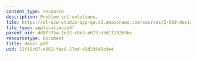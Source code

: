 ```yaml
---
content_type: resource
description: Problem set solutions.
file: https://ol-ocw-studio-app-qa.s3.amazonaws.com/courses/2-008-design-and-manufacturing-ii-spring-2003/21f18c87e062fae027edd1d29649c9e4_H4sol.pdf
file_type: application/pdf
parent_uid: dd8f375a-1e52-c8e3-e673-d3d1f19265bc
resourcetype: Document
title: H4sol.pdf
uid: 21f18c87-e062-fae0-27ed-d1d29649c9e4
---
```

